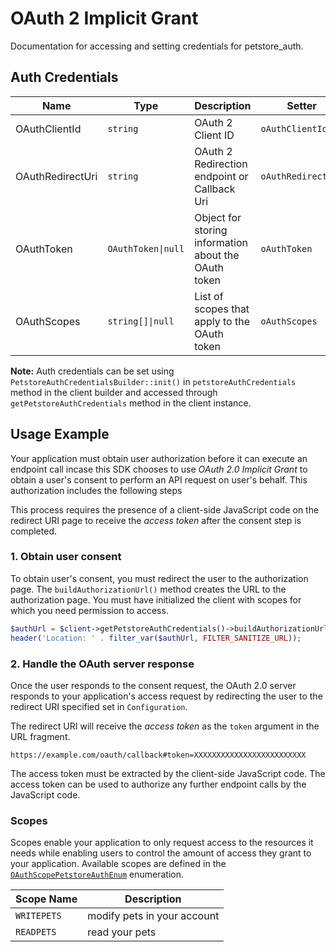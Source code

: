 
# OAuth 2 Implicit Grant



Documentation for accessing and setting credentials for petstore_auth.

## Auth Credentials

| Name | Type | Description | Setter | Getter |
|  --- | --- | --- | --- | --- |
| OAuthClientId | `string` | OAuth 2 Client ID | `oAuthClientId` | `getOAuthClientId()` |
| OAuthRedirectUri | `string` | OAuth 2 Redirection endpoint or Callback Uri | `oAuthRedirectUri` | `getOAuthRedirectUri()` |
| OAuthToken | `OAuthToken\|null` | Object for storing information about the OAuth token | `oAuthToken` | `getOAuthToken()` |
| OAuthScopes | `string[]\|null` | List of scopes that apply to the OAuth token | `oAuthScopes` | `getOAuthScopes()` |



**Note:** Auth credentials can be set using `PetstoreAuthCredentialsBuilder::init()` in `petstoreAuthCredentials` method in the client builder and accessed through `getPetstoreAuthCredentials` method in the client instance.

## Usage Example



Your application must obtain user authorization before it can execute an endpoint call incase this SDK chooses to use *OAuth 2.0 Implicit Grant* to obtain a user's consent to perform an API request on user's behalf. This authorization includes the following steps

This process requires the presence of a client-side JavaScript code on the redirect URI page to receive the *access token* after the consent step is completed.

### 1\. Obtain user consent

To obtain user's consent, you must redirect the user to the authorization page. The `buildAuthorizationUrl()` method creates the URL to the authorization page. You must have initialized the client with scopes for which you need permission to access.

```php
$authUrl = $client->getPetstoreAuthCredentials()->buildAuthorizationUrl();
header('Location: ' . filter_var($authUrl, FILTER_SANITIZE_URL));
```

### 2\. Handle the OAuth server response

Once the user responds to the consent request, the OAuth 2.0 server responds to your application's access request by redirecting the user to the redirect URI specified set in `Configuration`.

The redirect URI will receive the *access token* as the `token` argument in the URL fragment.

```
https://example.com/oauth/callback#token=XXXXXXXXXXXXXXXXXXXXXXXXX
```

The access token must be extracted by the client-side JavaScript code. The access token can be used to authorize any further endpoint calls by the JavaScript code.

### Scopes

Scopes enable your application to only request access to the resources it needs while enabling users to control the amount of access they grant to your application. Available scopes are defined in the [`OAuthScopePetstoreAuthEnum`](../../doc/models/o-auth-scope-petstore-auth-enum.md) enumeration.

| Scope Name | Description |
|  --- | --- |
| `WRITEPETS` | modify pets in your account |
| `READPETS` | read your pets |


